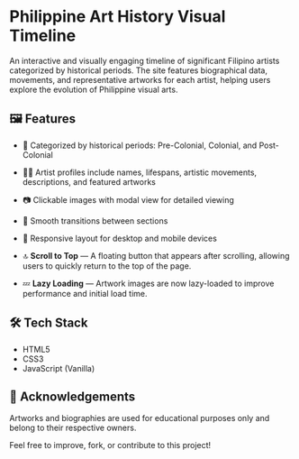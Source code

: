 # Philippine Art History Visual Timeline

An interactive and visually engaging timeline of significant Filipino artists categorized by historical periods. The site features biographical data, movements, and representative artworks for each artist, helping users explore the evolution of Philippine visual arts.

## 🖼 Features

- 🎨 Categorized by historical periods: Pre-Colonial, Colonial, and Post-Colonial
- 🧑‍🎨 Artist profiles include names, lifespans, artistic movements, descriptions, and featured artworks
- 📷 Clickable images with modal view for detailed viewing
- 🚀 Smooth transitions between sections
- 📱 Responsive layout for desktop and mobile devices

- 🔝 **Scroll to Top** — A floating button that appears after scrolling, allowing users to quickly return to the top of the page.
- 💤 **Lazy Loading** — Artwork images are now lazy-loaded to improve performance and initial load time.

## 🛠 Tech Stack

- HTML5
- CSS3
- JavaScript (Vanilla)

## 🙌 Acknowledgements

Artworks and biographies are used for educational purposes only and belong to their respective owners.


Feel free to improve, fork, or contribute to this project!
